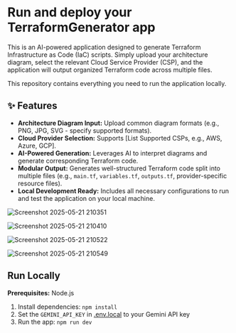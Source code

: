 # Run and deploy your TerraformGenerator app

This is an AI-powered application designed to generate Terraform Infrastructure as Code (IaC) scripts. Simply upload your architecture diagram, select the relevant Cloud Service Provider (CSP), and the application will output organized Terraform code across multiple files.

This repository contains everything you need to run the application locally.

## ✨ Features

*   **Architecture Diagram Input:** Upload common diagram formats (e.g., PNG, JPG, SVG - specify supported formats).
*   **Cloud Provider Selection:** Supports [List Supported CSPs, e.g., AWS, Azure, GCP].
*   **AI-Powered Generation:** Leverages AI to interpret diagrams and generate corresponding Terraform code.
*   **Modular Output:** Generates well-structured Terraform code split into multiple files (e.g., `main.tf`, `variables.tf`, `outputs.tf`, provider-specific resource files).
*   **Local Development Ready:** Includes all necessary configurations to run and test the application on your local machine.

  ![Screenshot 2025-05-21 210351](https://github.com/user-attachments/assets/6c5cd612-5fa0-4bd8-a2e8-8724a9611290)

  ![Screenshot 2025-05-21 210410](https://github.com/user-attachments/assets/8d3ce52b-6bb2-40ae-bde8-7c4c5d30df2b)

  ![Screenshot 2025-05-21 210522](https://github.com/user-attachments/assets/bc5fd0e8-32d8-482f-99ff-82ae819d31e8)

  ![Screenshot 2025-05-21 210549](https://github.com/user-attachments/assets/b51a3c64-8792-4741-8392-d6a4fc9020a1)

## Run Locally

**Prerequisites:**  Node.js

1. Install dependencies:
   `npm install`
2. Set the `GEMINI_API_KEY` in [.env.local](.env.local) to your Gemini API key
3. Run the app:
   `npm run dev`
